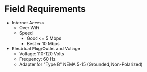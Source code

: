 # Field Requirements

- Internet Access
  - Over WiFi
  - Speed 
    - Good <= 5 Mbps
    - Best => 10 Mbps
- Electrical Plug/Outlet and Voltage
  - Voltage: 110-120 Volts
  - Frequency: 60 Hz
  - Adapter for "Type B" NEMA 5-15 (Grounded, Non-Polarized)
